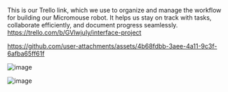 This is our Trello link, which we use to organize and manage the workflow for building our Micromouse robot. It helps us stay on track with tasks, collaborate efficiently, and document progress seamlessly. https://trello.com/b/GVlwjuIy/interface-project




https://github.com/user-attachments/assets/4b68fdbb-3aee-4a11-9c3f-6afba65ff61f

![image](https://github.com/user-attachments/assets/d87900ef-ba45-4e7b-a249-79479513143f)


![image](https://github.com/user-attachments/assets/fe0addb8-46e0-4b1e-9c9e-db63901a5986)
